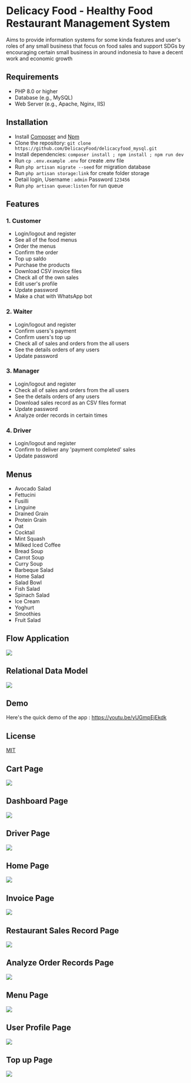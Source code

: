 
# Delicacy Food - Healthy Food Restaurant Management System

Aims to provide information systems for some kinda features and user's roles of any small business that focus on food sales and support SDGs by encouraging certain small business in around indonesia to have a decent work and economic growth


## Requirements

- PHP 8.0 or higher
- Database (e.g., MySQL)
- Web Server (e.g., Apache, Nginx, IIS)


## Installation

* Install [Composer](https://getcomposer.org/download) and [Npm](https://nodejs.org/en/download)
* Clone the repository: `git clone https://github.com/DelicacyFood/delicacyfood_mysql.git`
* Install dependencies: `composer install ; npm install ; npm run dev`
* Run `cp .env.example .env` for create .env file
* Run `php artisan migrate --seed` for migration database
* Run `php artisan storage:link` for create folder storage
* Detail login, Username : `admin` Password `123456`
* Run `php artisan queue:listen` for run queue
    

## Features

### 1. Customer
- Login/logout and register
- See all of the food menus
- Order the menus
- Confirm the order
- Top up saldo
- Purchase the products
- Download CSV invoice files
- Check all of the own sales
- Edit user's profile
- Update password
- Make a chat with WhatsApp bot

### 2. Waiter
- Login/logout and register 
- Confirm users's payment
- Confirm users's top up
- Check all of sales and orders from the all users
- See the details orders of any users
- Update password

### 3. Manager
- Login/logout and register 
- Check all of sales and orders from the all users
- See the details orders of any users
- Download sales record as an CSV files format
- Update password
- Analyze order records in certain times

### 4. Driver
- Login/logout and register 
- Confirm to deliver any 'payment completed' sales
- Update password
  
## Menus
- Avocado Salad
- Fettucini
- Fusilli
- Linguine
- Drained Grain
- Protein Grain
- Oat
- Cocktail
- Mint Squash
- Milked Iced Coffee
- Bread Soup 
- Carrot Soup
- Curry Soup
- Barbeque Salad
- Home Salad
- Salad Bowl
- Fish Salad
- Spinach Salad
- Ice Cream
- Yoghurt
- Smoothies
- Fruit Salad

## Flow Application
<img src="https://github.com/DelicacyFood/delicacyfood_mysql/blob/master/public/image-readme/data-flow.png" />

## Relational Data Model 
<img src="https://github.com/DelicacyFood/delicacyfood_mysql/blob/master/public/image-readme/relational-data-model.png" />

## Demo

Here's the quick demo of the app :
https://youtu.be/yUGmpEjEkdk


## License

[MIT](https://choosealicense.com/licenses/mit/)


## Cart Page
<img src="https://github.com/DelicacyFood/delicacyfood_mysql/blob/master/public/image-readme/cart-page.png" />

## Dashboard Page
<img src="https://github.com/DelicacyFood/delicacyfood_mysql/blob/master/public/image-readme/dashboard-page.png" />

## Driver Page
<img src="https://github.com/DelicacyFood/delicacyfood_mysql/blob/master/public/image-readme/driver-page.png" />

## Home Page
<img src="https://github.com/DelicacyFood/delicacyfood_mysql/blob/master/public/image-readme/home-page.png" />

## Invoice Page
<img src="https://github.com/DelicacyFood/delicacyfood_mysql/blob/master/public/image-readme/invoice-page.png" />

## Restaurant Sales Record Page
<img src="https://github.com/DelicacyFood/delicacyfood_mysql/blob/master/public/image-readme/manager-1.png" />

## Analyze Order Records Page
<img src="https://github.com/DelicacyFood/delicacyfood_mysql/blob/master/public/image-readme/manager-2.png" />

## Menu Page
<img src="https://github.com/DelicacyFood/delicacyfood_mysql/blob/master/public/image-readme/menu-page.png" />

## User Profile Page
<img src="https://github.com/DelicacyFood/delicacyfood_mysql/blob/master/public/image-readme/profile-page.png" />

## Top up Page
<img src="https://github.com/DelicacyFood/delicacyfood_mysql/blob/master/public/image-readme/top-up-page.png" />